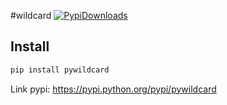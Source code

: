 #wildcard
[![PypiDownloads](https://img.shields.io/pypi/dm/pywildcard.svg)](https://pypi.python.org/pypi/pywildcard)

## Install

```bash
pip install pywildcard
```

Link pypi: https://pypi.python.org/pypi/pywildcard
